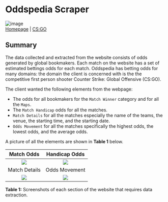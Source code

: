 # Oddspedia Scraper
![image](https://github.com/miahj1/oddspedia-scraper/assets/84815985/9dff84fb-c35b-4eaf-b753-bc9d5f6a6611)<br>
[Homepage](https://oddspedia.com/) | [CS:GO](https://oddspedia.com/counter-strike-global-offensive/odds)

## Summary
The data collected and extracted from the website consists of odds generated by global bookmakers. Each match on the website has a set of estimated bettings odds for each match. 
Oddspedia has betting odds for many domains: the domain the client is concerned with is the the competitive first person shooter Counter Strike: Global Offensive (CS:GO). 

The client wanted the following elements from the webpage: <br>

- The odds for all bookmakers for the `Match Winner` category and for all the `Maps`.
- The `Match Handicap` odds for all the matches.
- `Match Details` for all the matches especially the name of the teams, the venue, the starting time, and the starting date.
- `Odds Movement` for all the matches specifically the highest odds, the lowest odds, and the average odds.

A picture of all the elements are shown in <b>Table 1</b> below.

| Match Odds             |  Handicap Odds |
:-------------------------:|:-------------------------:
![](https://github.com/miahj1/oddspedia-scraper/assets/84815985/9a9b4bc8-2556-4a28-852a-914a56481143)  |  ![](https://github.com/miahj1/oddspedia-scraper/assets/84815985/215af60f-a2c1-431a-96a2-dcb4279ad94f)
| Match Details             |  Odds Movement |
![](https://github.com/miahj1/oddspedia-scraper/assets/84815985/363149a8-4e36-44d1-aceb-e261456469d8)  |  ![](https://github.com/miahj1/oddspedia-scraper/assets/84815985/2650b452-55a8-4e27-a337-3157eaf48834)

<b>Table 1:</b> Screenshots of each section of the website that requires data extraction.
